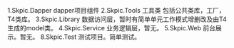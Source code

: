 1.Skpic.Dapper   dapper项目组件
2.Skpic.Tools    工具类  包括公共类库，工厂，T4类库。
3.Skpic.Library	 数据访问层，暂时有简单单元工作模式增删改及由T4生成的model类。
4.Skpic.Service	 业务逻辑层，暂无。
5.Skpic.Web	 前台展示。暂无。
8.Skpic.Test	 测试项目。简单测试。
